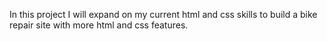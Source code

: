 In this project I will expand on my current html and css skills to build a bike repair site with more html and css features. 
